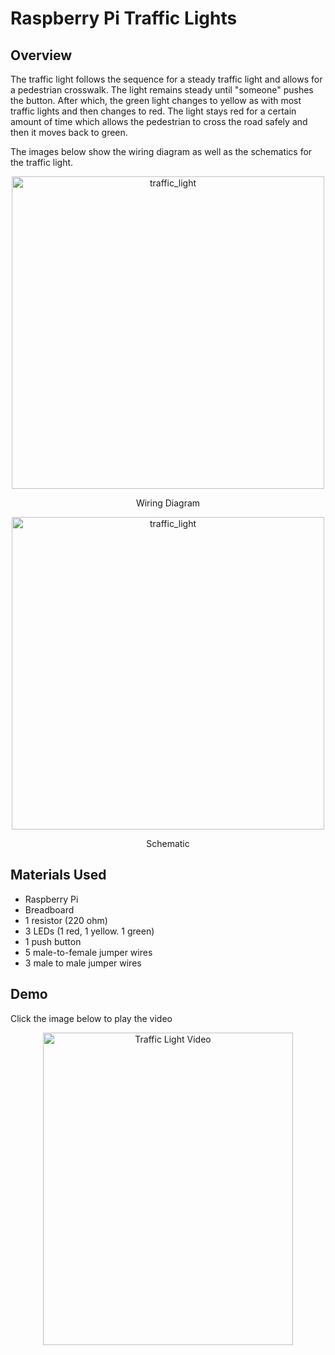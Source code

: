 # Raspberry Pi Traffic Lights
## Overview

The traffic light follows the sequence for a steady traffic light and allows for a pedestrian crosswalk. The light remains steady until "someone" pushes the button. After which, the green light changes to yellow as with most traffic lights and then changes to red. The light stays red for a certain amount of time which allows the pedestrian to cross the road safely and then it moves back to green. 

The images below show the wiring diagram as well as the schematics for the traffic light.

<p align="center">
<img width="500" src="https://user-images.githubusercontent.com/85775364/172915931-a915d0c7-7b19-415f-9816-9038616b1f02.jpg" alt="traffic_light" >
</p>

<p align="center">
  Wiring Diagram
</p>

<p align="center">
<img width="500" src="https://user-images.githubusercontent.com/85775364/172916402-3a96996f-d9ab-4469-a086-c2415ff230a8.jpg" alt="traffic_light" >
</p>

<p align="center">
  Schematic
</p>

## Materials Used
* Raspberry Pi
* Breadboard
* 1 resistor (220 ohm)
* 3 LEDs (1 red, 1 yellow. 1 green)
* 1 push button
* 5 male-to-female jumper wires
* 3 male to male jumper wires

## Demo
Click the image below to play the video
<p align="center">
<a href="https://youtube.com/shorts/CE5YG9M9c4w?feature=share" target="_blank"><img src="https://user-images.githubusercontent.com/85775364/172287368-cde8e429-58db-4ac0-9074-8d4f8e088de3.jpg" alt="Traffic Light Video" width="400" height="500" /></a>
</p>
